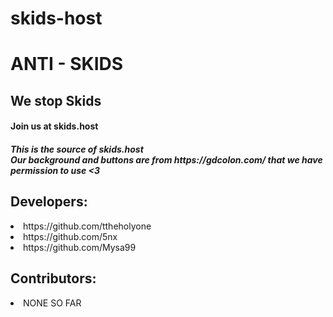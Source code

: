 # skids-host
<h1>ANTI - SKIDS</h1>

<h2>We stop Skids</h2>

<h4>Join us at skids.host</h4>

<h5>This is the source of skids.host<br/>Our background and buttons are from https://gdcolon.com/ that we have permission to use <3</h5>
  
  <h2>Developers:</h2>
  <li>
    https://github.com/ttheholyone
  </li>
  <li>
    https://github.com/5nx
  </li>
<li>
  https://github.com/Mysa99
  </li>
  <h2>Contributors:</h2>
  <li>
    NONE SO FAR
    </li>

